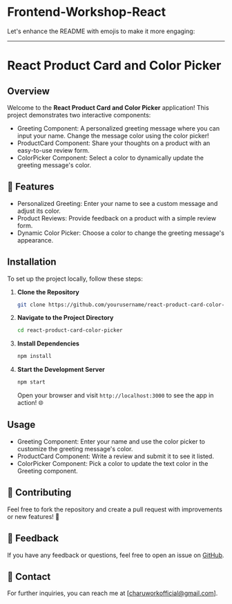 # Frontend-Workshop-React
Let's enhance the README with emojis to make it more engaging:

---

# React Product Card and Color Picker

## Overview

Welcome to the **React Product Card and Color Picker** application! This project demonstrates two interactive components:

- Greeting Component:  A personalized greeting message where you can input your name. Change the message color using the color picker! 
- ProductCard Component: Share your thoughts on a product with an easy-to-use review form. 
- ColorPicker Component: Select a color to dynamically update the greeting message's color.

## 🚀 Features

- Personalized Greeting: Enter your name to see a custom message and adjust its color. 
- Product Reviews: Provide feedback on a product with a simple review form. 
- Dynamic Color Picker: Choose a color to change the greeting message's appearance. 

## Installation

To set up the project locally, follow these steps:

1. **Clone the Repository**

   ```bash
   git clone https://github.com/yourusername/react-product-card-color-picker.git
   ```

2. **Navigate to the Project Directory**

   ```bash
   cd react-product-card-color-picker
   ```

3. **Install Dependencies**

   ```bash
   npm install
   ```

4. **Start the Development Server**

   ```bash
   npm start
   ```

   Open your browser and visit `http://localhost:3000` to see the app in action! 🌐

## Usage

- Greeting Component: Enter your name and use the color picker to customize the greeting message's color. 
- ProductCard Component: Write a review and submit it to see it listed. 
- ColorPicker Component: Pick a color to update the text color in the Greeting component. 

## 🤝 Contributing

Feel free to fork the repository and create a pull request with improvements or new features! 🚀

## 💬 Feedback
If you have any feedback or questions, feel free to open an issue on [GitHub](https://github.com/charus-dev/Frontend-Workshop-React/issues).


## 📧 Contact
For further inquiries, you can reach me at [charuworkofficial@gmail.com].
